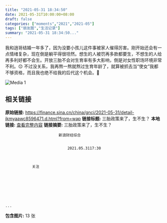 ```yaml
---
title: "2021-05-31 18:34:50"
date: 2021-05-31T10:00:00+08:00
draft: false
categories: ["moments","2021","2021-05"]
tags: ["朋友圈","生活记录"]
summary: "2021-05-31 18:34:50..."
---
```


我和逍哥结婚一年多了，因为没要小孩儿这件事被家人催得厉害。刚开始还会有一点情绪复杂，现在倒是躺平得很坦然。想生的人被罚再多款都要生，不想生的人给再多利好都不会生。开放三胎不会对生育率有多大影响，倒是对女性职场环境非常不利。😔 不过没关系，我再熬一熬就熬过生育年龄了，就算被抓去当“使女”我都不够资格，而且我也绝不给我的后代这个机会。🤭

![Media 1](/Moments/photos/2021-05-31/202105311834500.jpg)

## 相关链接

**原始链接:** https://finance.sina.cn/china/gncj/2021-05-31/detail-ikmyaawc8596471.d.html?from=wap
**链接标题:** 三胎政策来了，生不生？
**本地链接:** [查看完整内容](/link_content/2021/05/2021-05-31/link_content/)
**链接摘要:** 三胎政策来了，生不生？		
		
		
						
			
			
						
			
				
					
						
					
						
							新浪财经综合
							
								
								2021.05.3117:30							
							
					
					
				关注
			
		
					
		
				
		
			
				
	...
**包含图片:** 13 张

